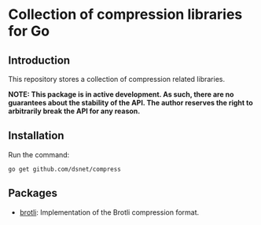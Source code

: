 # Collection of compression libraries for Go #

## Introduction ##

This repository stores a collection of compression related libraries.

**NOTE: This package is in active development. As such, there are no guarantees about the stability of the API. The author reserves the right to arbitrarily break the API for any reason.** 


## Installation ##

Run the command:

```go get github.com/dsnet/compress```


## Packages ##

* [brotli](http://godoc.org/github.com/dsnet/compress/brotli): Implementation of
the Brotli compression format.
